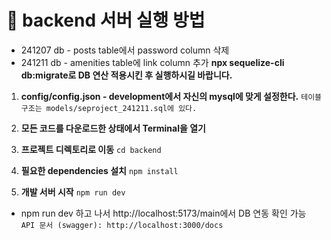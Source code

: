 # 🚀 backend 서버 실행 방법
  
  - 241207 db - posts table에서 password column 삭제
  - 241211 db - amenities table에 link column 추가
  **npx sequelize-cli db:migrate로 DB 연산 적용시킨 후 실행하시길 바랍니다.**

1. **config/config.json - development에서 자신의 mysql에 맞게 설정한다.**
  `테이블 구조는 models/seproject_241211.sql에 있다.`

2. **모든 코드를 다운로드한 상태에서 Terminal을 열기**

3. **프로젝트 디렉토리로 이동**
  `cd backend`

4. **필요한 dependencies 설치**
  `npm install`

5. **개발 서버 시작**
  `npm run dev`  

- npm run dev 하고 나서 http://localhost:5173/main에서 DB 연동 확인 가능
`API 문서 (swagger): http://localhost:3000/docs`